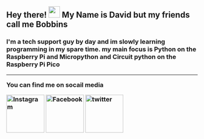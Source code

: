 ## Hey there! <img src="https://raw.githubusercontent.com/MartinHeinz/MartinHeinz/master/wave.gif" width="30px"> My Name is David but my friends call me Bobbins

<h3> I'm a tech support guy by day and im slowly learning programming in my spare time. my main focus is Python on the Raspberry Pi and Micropython and Circuit python on the Raspberry Pi Pico

<!--
**evilbobbins/evilbobbins** is a ✨ _special_ ✨ repository because its `README.md` (this file) appears on your GitHub profile.

Here are some ideas to get you started:

- 🔭 I’m currently working on ...
- 🌱 I’m currently learning ...
- 👯 I’m looking to collaborate on ...
- 🤔 I’m looking for help with ...
- 💬 Ask me about ...
- 📫 How to reach me: ...
- 😄 Pronouns: ...
- ⚡ Fun fact: ...
-->

<hr>
You can find me on socail media

<a href="https://www.instagram.com/evilbobbins/" title="Instagram"><img src="https://www.freepnglogos.com/uploads/instagram-icon-png/instagram-android-app-icon-2.png" width="100" alt="Instagram" /></a> <a href="https://www.facebook.com/EvilbobbinsArmy" title="Facebook"><img src="https://www.freepnglogos.com/uploads/facebook-logo-design-1.png" width="100" alt="Facebook" /></a> <a href="https://twitter.com/evilbobbins" title="Twitter"><img src="https://www.freepnglogos.com/uploads/512x512-logo-png/512x512-logo-twitter-icon-smooth-app-iconset-ampeross-29.png" width="100" alt="twitter" /></a>
</hr>
